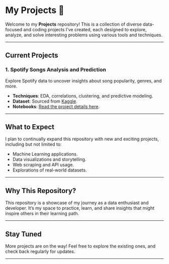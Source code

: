 
# My Projects 🚀

Welcome to my **Projects** repository! This is a collection of diverse data-focused and coding projects I’ve created, each designed to explore, analyze, and solve interesting problems using various tools and techniques.

---

## Current Projects  
### 1. **Spotify Songs Analysis and Prediction**  
Explore Spotify data to uncover insights about song popularity, genres, and more.  
- **Techniques**: EDA, correlations, clustering, and predictive modeling.  
- **Dataset**: Sourced from [Kaggle](insert-link).  
- **Notebooks**: [Read the project details here](link-to-spotify-readme).

---

## What to Expect  
I plan to continually expand this repository with new and exciting projects, including but not limited to:  
- Machine Learning applications.  
- Data visualizations and storytelling.  
- Web scraping and API usage.  
- Explorations of real-world datasets.

---

## Why This Repository?  
This repository is a showcase of my journey as a data enthusiast and developer. It’s my space to practice, learn, and share insights that might inspire others in their learning path.

---

## Stay Tuned  
More projects are on the way! Feel free to explore the existing ones, and check back regularly for updates.

---
